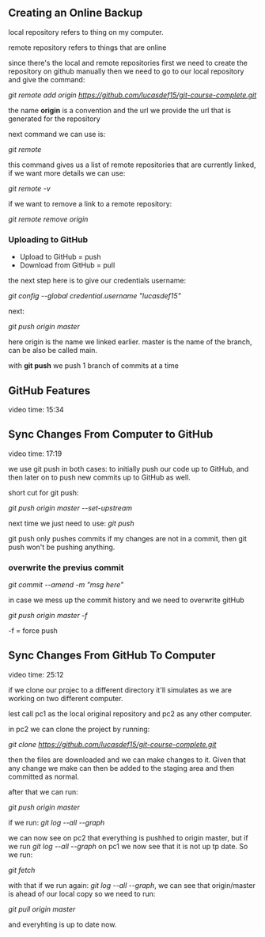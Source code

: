 ## Creating an Online Backup

local repository refers to thing on my computer.

remote repository refers to things that are online


since there's the local and remote repositories first we need to create the repository on github manually then we need to go to our local repository and give the command:

_git remote add origin https://github.com/lucasdef15/git-course-complete.git_

the name __origin__ is a convention and the url we provide the url that is generated for the repository

next command we can use is:

_git remote_

this command gives us a list of remote repositories that are currently linked, if we want more details we can use:

_git remote -v_

if we want to remove a link to a remote repository:

_git remote remove origin_

### Uploading to GitHub

- Upload to GitHub = push
- Download from GitHub = pull

the next step here is to give our credentials username:

_git config --global credential.username "lucasdef15"_

next:

_git push origin master_

here origin is the name we linked earlier.
master is the name of the branch, can be also be called main.

with __git push__ we push 1 branch of commits at a time

## GitHub Features

video time: 15:34

## Sync Changes From Computer to GitHub

video time: 17:19

we use git push in both cases: to initially push our code up to GitHub, and then later on to push new commits up to GitHub as well.

short cut for git push:

_git push origin master --set-upstream_

next time we just need to use: _git push_

<!-- note: -->

git push only pushes commits 
if my changes are not in a commit, then git push won't be pushing anything.

### overwrite the previus commit

_git commit --amend -m "msg here"_

in case we mess up the commit history and we need to overwrite gitHub

_git push origin master -f_

-f = force push


## Sync Changes From GitHub To Computer

video time: 25:12

if we clone our projec to a different directory it'll simulates as we are working on two different computer.

lest call pc1 as the local original repository and pc2 as any other computer.

in pc2 we can clone the project by running: 

_git clone https://github.com/lucasdef15/git-course-complete.git_

then the files are downloaded and we can make changes to it. Given that any change we make can then be added to the staging area and then committed as normal.

after that we can run:

_git push origin master_

if we run: _git log --all --graph_

we can now see on pc2 that everything is pushhed to origin master, but if we run _git log --all --graph_ on pc1 we now see that it is not up tp date. So we run:

_git fetch_

with that if we run again: _git log --all --graph_, we can see that origin/master is ahead of our local copy so we need to run:

_git pull origin master_

and everyhting is up to date now.